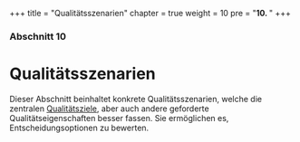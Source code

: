 +++
title = "Qualitätsszenarien"
chapter = true
weight = 10
pre = "<b>10. </b>"
+++

### Abschnitt 10

# Qualitätsszenarien

Dieser Abschnitt beinhaltet konkrete Qualitätsszenarien, welche die zentralen [Qualitätsziele](/01_einfuehrung/02_qualitaetsziele/), aber auch andere geforderte Qualitätseigenschaften besser fassen.
Sie ermöglichen es, Entscheidungsoptionen zu bewerten.

